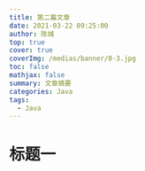 ```yaml
---
title: 第二篇文章
date: 2021-03-22 09:25:00
author: 陈城
top: true
cover: true
coverImg: /medias/banner/0-3.jpg
toc: false
mathjax: false
summary: 文章摘要
categories: Java
tags:
  - Java
---
```


# 标题一

